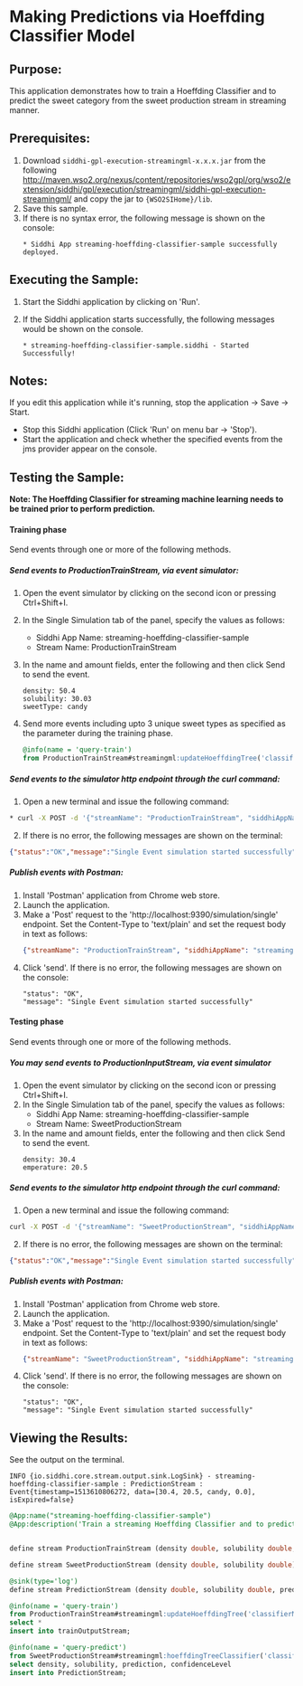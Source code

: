# Making Predictions via Hoeffding Classifier Model

## Purpose:
This application demonstrates how to train a Hoeffding Classifier and to predict the sweet category from the sweet production stream in streaming manner.

## Prerequisites:

1. Download `siddhi-gpl-execution-streamingml-x.x.x.jar` from the following http://maven.wso2.org/nexus/content/repositories/wso2gpl/org/wso2/extension/siddhi/gpl/execution/streamingml/siddhi-gpl-execution-streamingml/ and copy the jar to `{WSO2SIHome}/lib`.
2. Save this sample.
3. If there is no syntax error, the following message is shown on the console:
	```
	* Siddhi App streaming-hoeffding-classifier-sample successfully deployed.
	```

## Executing the Sample:
1. Start the Siddhi application by clicking on 'Run'.
2. If the Siddhi application starts successfully, the following messages would be shown on the console.

	```
	* streaming-hoeffding-classifier-sample.siddhi - Started Successfully!
	```

## Notes:
If you edit this application while it's running, stop the application -> Save -> Start.
* Stop this Siddhi application (Click 'Run' on menu bar -> 'Stop').
* Start the application and check whether the specified events from the jms provider appear on the console.

## Testing the Sample:
**Note: The Hoeffding Classifier for streaming machine learning needs to be trained prior to perform prediction.**

#### Training phase
Send events through one or more of the following methods.

##### Send events to ProductionTrainStream, via event simulator:
1. Open the event simulator by clicking on the second icon or pressing Ctrl+Shift+I.
2. In the Single Simulation tab of the panel, specify the values as follows:
	* Siddhi App Name: streaming-hoeffding-classifier-sample
	* Stream Name: ProductionTrainStream
3. In the name and amount fields, enter the following and then click Send to send the event.
	```
	density: 50.4
	solubility: 30.03
	sweetType: candy
	```

4. Send more events including upto 3 unique sweet types as specified as the parameter during the training phase.
	```sql
	@info(name = 'query-train')
	from ProductionTrainStream#streamingml:updateHoeffdingTree('classifierModel', 3, density, solubility, sweetType )
	```

##### Send events to the simulator http endpoint through the curl command:
1. Open a new terminal and issue the following command:
```bash
* curl -X POST -d '{"streamName": "ProductionTrainStream", "siddhiAppName": "streaming-hoeffding-classifier-sample","data": [50.4, 30.03, candy]}' http://localhost:9390/simulation/single -H 'content-type: text/plain'
```
2. If there is no error, the following messages are shown on the terminal:
```json
{"status":"OK","message":"Single Event simulation started successfully"}
```

##### Publish events with Postman:
1. Install 'Postman' application from Chrome web store.
2. Launch the application.
3. Make a 'Post' request to the 'http://localhost:9390/simulation/single' endpoint. Set the Content-Type to 'text/plain' and set the request body in text as follows:
	```json
	{"streamName": "ProductionTrainStream", "siddhiAppName": "streaming-hoeffding-classifier-sample","data": [50.4, 30.03, candy]}
	```
4. Click 'send'. If there is no error, the following messages are shown on the console:
	```
	"status": "OK",
	"message": "Single Event simulation started successfully"
	```

#### Testing phase
Send events through one or more of the following methods.

##### You may send events to ProductionInputStream, via event simulator
1. Open the event simulator by clicking on the second icon or pressing Ctrl+Shift+I.
2. In the Single Simulation tab of the panel, specify the values as follows:
	* Siddhi App Name: streaming-hoeffding-classifier-sample
	* Stream Name: SweetProductionStream
3. In the name and amount fields, enter the following and then click Send to send the event.
	```
	density: 30.4
	emperature: 20.5
	```

##### Send events to the simulator http endpoint through the curl command:
1. Open a new terminal and issue the following command:
```bash
curl -X POST -d '{"streamName": "SweetProductionStream", "siddhiAppName": "streaming-hoeffding-classifier-sample","data": [30.4, 20.5]}' http://localhost:9390/simulation/single -H 'content-type: text/plain'
```
2. If there is no error, the following messages are shown on the terminal:
```json
{"status":"OK","message":"Single Event simulation started successfully"}
```

##### Publish events with Postman:
1. Install 'Postman' application from Chrome web store.
2. Launch the application.
3. Make a 'Post' request to the 'http://localhost:9390/simulation/single' endpoint. Set the Content-Type to 'text/plain' and set the request body in text as follows:
	```json
	{"streamName": "SweetProductionStream", "siddhiAppName": "streaming-hoeffding-classifier-sample","data": [30.4, 20.5]}
	```
4. Click 'send'. If there is no error, the following messages are shown on the console:
	```
	"status": "OK",
	"message": "Single Event simulation started successfully"
	```

## Viewing the Results:
See the output on the terminal.
```
INFO {io.siddhi.core.stream.output.sink.LogSink} - streaming-hoeffding-classifier-sample : PredictionStream : Event{timestamp=1513610806272, data=[30.4, 20.5, candy, 0.0], isExpired=false}
```

```sql
@App:name("streaming-hoeffding-classifier-sample")
@App:description('Train a streaming Hoeffding Classifier and to predict the type of sweet.')


define stream ProductionTrainStream (density double, solubility double, sweetType string );

define stream SweetProductionStream (density double, solubility double);

@sink(type='log')
define stream PredictionStream (density double, solubility double, prediction string, confidenceLevel double);

@info(name = 'query-train')
from ProductionTrainStream#streamingml:updateHoeffdingTree('classifierModel', 3, density, solubility, sweetType )
select *
insert into trainOutputStream;

@info(name = 'query-predict')
from SweetProductionStream#streamingml:hoeffdingTreeClassifier('classifierModel', density, solubility )
select density, solubility, prediction, confidenceLevel
insert into PredictionStream;
```